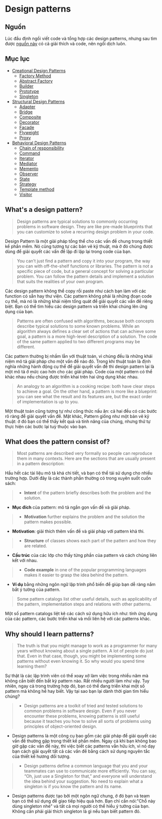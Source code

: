 # Design patterns

## Nguồn
Lúc đầu định ngồi viết code và tổng hợp các design patterns, nhưng sau tìm được [nguồn này](https://refactoring.guru/design-patterns) có cả giải thích và code, nên ngồi dịch luôn.

## Mục lục

 - [Creational Design Patterns](/creational-patterns)
   - [Factory Method](/creational-patterns/factory-method)
   - [Abstract Factory](/creational-patterns/abstract-factory)
   - [Builder](/creational-patterns/builder)
   - [Prototype](/creational-patterns/prototype)
   - [Singleton](/creational-patterns/singleton)
 - [Structural Design Patterns](/structural-patterns)
   - [Adapter](/structural-patterns/adapter)
   - [Bridge](/structural-patterns/bridge)
   - [Composite](/structural-patterns/composite)
   - [Decorator](/structural-patterns/decorator)
   - [Facade](/structural-patterns/facade)
   - [Flyweight](/structural-patterns/flyweight)
   - [Proxy](/structural-patterns/proxy)
 - [Behavioral Design Patterns](/behavioral-patterns)
   - [Chain of responsibility](/behavioral-patterns/chain-of-responsibility)
   - [Command](/behavioral-patterns/command)
   - [Iterator](/behavioral-patterns/iterator)
   - [Mediator](/behavioral-patterns/mediator)
   - [Memento](/behavioral-patterns/memento)
   - [Observer](/behavioral-patterns/observer)
   - [State](/behavioral-patterns/state)
   - [Strategy](/behavioral-patterns/strategy)
   - [Template method](/behavioral-patterns/template-method)
   - [Visitor](/behavioral-patterns/visitor)

## What's a design pattern?

>Design patterns are typical solutions to commonly occurring problems in software design. They are like pre-made blueprints that you can customize to solve a recurring design problem in your code.

Design Pattern là một giải pháp tổng thể cho các vấn đề chung trong thiết kế phần mềm. Nó cũng tương tự các bản vẽ kỹ thuật, mà ở đó chúng được dùng để giải quyết các vấn đề lặp đi lặp lại trong code của bạn.

>You can’t just find a pattern and copy it into your program, the way you can with off-the-shelf functions or libraries. The pattern is not a specific piece of code, but a general concept for solving a particular problem. You can follow the pattern details and implement a solution that suits the realities of your own program.

Các design pattern không thể copy rồi paste như cách bạn làm với các function có sẵn hay thư viện. Các pattern không phải là những đoạn code cụ thể, mà nó là những khái niệm tổng quát để giải quyết các vấn đề riêng biệt. Bạn có thể tìm hiểu các design pattern và triển khai chúng lên ứng dụng của bạn.

> Patterns are often confused with algorithms, because both concepts describe typical solutions to some known problems. While an algorithm always defines a clear set of actions that can achieve some goal, a pattern is a more high-level description of a solution. The code of the same pattern applied to two different programs may be different.

Các pattern thường bị nhầm lẫn với thuật toán, vì chúng đều là những khái niệm mô tả giải pháp cho một vấn đề nào đó. Trong khi thuật toán là định nghĩa những hành động cụ thể để giải quyết vấn đề thì design pattern lại là một mô tả ở mức cao hơn cho các giải pháp. Code của một pattern có thể khác nhau nếu chúng được triển khai trên hai ứng dụng khác nhau.

>An analogy to an algorithm is a cooking recipe: both have clear steps to achieve a goal. On the other hand, a pattern is more like a blueprint: you can see what the result and its features are, but the exact order of implementation is up to you.

Một thuật toán cũng tương tự như công thức nấu ăn: cả hai đều có các bước rõ ràng để giải quyết vấn đề. Mặt khác, Pattern giống như một bản vẽ kỹ thuật: ở đó bạn có thể thấy kết quả và tính năng của chúng, nhưng thứ tự thực hiện các bước lại tuỳ thuộc vào bạn.

## What does the pattern consist of?

>Most patterns are described very formally so people can reproduce them in many contexts. Here are the sections that are usually present in a pattern description:

Hầu hết các tài liệu mô tả khá chi tiết, và bạn có thể tái sử dụng cho nhiều trường hợp. Dưới đây là các thành phần thường có trong xuyên suốt cuốn sách:

> - **Intent** of the pattern briefly describes both the problem and the solution.
 - **Mục đích** của pattern: mô tả ngắn gọn vấn đề và giải pháp.

> - **Motivation** further explains the problem and the solution the pattern makes possible.
 - **Motivation**: giải thích thêm vấn đề và giải pháp với pattern khả thi.

> - **Structure** of classes shows each part of the pattern and how they are related.
- **Cấu trúc** của các lớp cho thấy từng phần của pattern và cách chúng liên kết với nhau.

> - **Code example** in one of the popular programming languages makes it easier to grasp the idea behind the pattern.
 - **Ví dụ** bằng những ngôn ngữ lập trình phổ biến để giúp bạn dễ ràng nắm bắt ý tường của pattern.


>Some pattern catalogs list other useful details, such as applicability of the pattern, implementation steps and relations with other patterns.

Một số pattern catalogs liệt kê các cách sử dụng hữu ích như: tính ứng dụng của các pattern, các bước triển khai và mối liên hệ với các patterns khác.

## Why should I learn patterns?

> The truth is that you might manage to work as a programmer for many years without knowing about a single pattern. A lot of people do just that. Even in that case, though, you might be implementing some patterns without even knowing it. So why would you spend time learning them?

Sự thật là các lập trình viên có thể xoay xở làm việc trong nhiều năm mà không cần biết đến bất kỳ pattern nào. Rất nhiều người làm như vậy. Tuy nhiên, ngay cả trong trường hợp đó, bạn có thể đang triển khai một số pattern mà không hề hay biết. Vậy tại sao bạn lại dành thời gian tìm hiểu chúng?

> - Design patterns are a toolkit of tried and tested solutions to common problems in software design. Even if you never encounter these problems, knowing patterns is still useful because it teaches you how to solve all sorts of problems using principles of object-oriented design.

 - Design patterns là một công cụ bao gồm các giải pháp để giải quyết các vấn đề thường gặp trong thiết kế phần mềm. Ngay cả khi bạn không bao giờ gặp các vấn đề này, thì việc biết các patterns vẫn hữu ích, vì nó dạy bạn cách giải quyết tất cả các vấn đề bằng cách sử dụng nguyên tắc của thiết kế hương đối tượng.

 > - Design patterns define a common language that you and your teammates can use to communicate more efficiently. You can say, “Oh, just use a Singleton for that,” and everyone will understand the idea behind your suggestion. No need to explain what a singleton is if you know the pattern and its name.

 - Design patterns được tạo bởi một ngôn ngữ chung, ở đó bạn và team bạn có thể sử dụng để giao tiếp hiệu quả hơn. Bạn chỉ cần nói:"Chỗ này dùng singleton nhé" và tất cả mọi người có thể hiểu ý tưởng của bạn. Không cần phải giải thích singleton là gì nếu bạn biết pattern đó.

